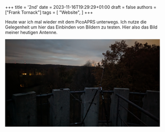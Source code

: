 +++
title = '2nd'
date = 2023-11-16T19:29:29+01:00
draft = false
authors = ["Frank Tornack"]
tags = [
    "Website",
]
+++

Heute war ich mal wieder mit dem PicoAPRS unterwegs. Ich nutze die Gelegenheit um hier das Einbinden von Bildern zu testen. Hier also das Bild meiner heutigen Antenne.

![Antenne auf dem Turm](PXL_20231116_160815841.NIGHT.jpg?fit=800x600)
